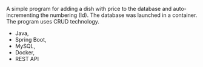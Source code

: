 A simple program for adding a dish with price to the database and auto-incrementing the numbering (Id). The database was launched in a container. The program uses CRUD technology.
- Java, 
- Spring Boot, 
- MySQL, 
- Docker, 
- REST API
